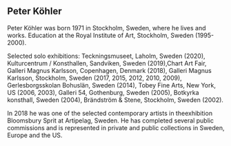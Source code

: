 ## Peter Köhler

Peter Köhler was born 1971 in Stockholm, Sweden, where he lives and works. Education at the Royal Institute of Art, Stockholm, Sweden (1995-2000).

Selected solo exhibitions: Teckningsmuseet, Laholm, Sweden (2020), Kulturcentrum / Konsthallen, Sandviken, Sweden (2019),Chart Art Fair, Galleri Magnus Karlsson, Copenhagen, Denmark (2018), Galleri Magnus Karlsson, Stockholm, Sweden (2017, 2015, 2012, 2010, 2009), Gerlesborgsskolan Bohuslän, Sweden (2014), Tobey Fine Arts, New York, US (2006, 2003), Galleri 54, Gothenburg, Sweden (2005), Botkyrka konsthall, Sweden (2004), Brändström & Stene, Stockholm, Sweden
(2002).

In 2018 he was one of the selected contemporary artists in theexhibition Bloomsbury Sprit at Artipelag, Sweden. He has completed several public commissions and is represented in private and public collections in Sweden, Europe and the US.
